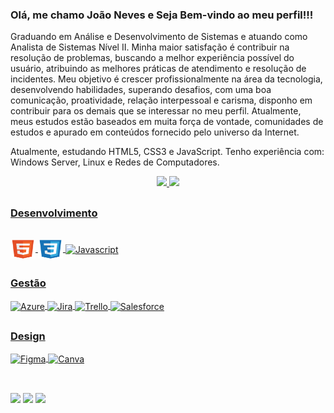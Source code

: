 ### Olá, me chamo João Neves e Seja Bem-vindo ao meu perfil!!!

  Graduando em Análise e Desenvolvimento de Sistemas e atuando como Analista de Sistemas Nível II. Minha maior satisfação é contribuir na resolução de problemas, buscando a melhor experiência possível do usuário, atribuindo as melhores práticas de atendimento e resolução de incidentes. Meu objetivo é crescer profissionalmente na área da tecnologia, desenvolvendo habilidades, superando desafios, com uma boa comunicação, proatividade, relação interpessoal e carisma, disponho em contribuir para os demais que se interessar no meu perfil. Atualmente, meus estudos estão baseados em muita força de vontade, comunidades de estudos e apurado em conteúdos fornecido pelo universo da Internet.

Atualmente, estudando HTML5, CSS3 e JavaScript.
Tenho experiência com: Windows Server, Linux e Redes de Computadores.

<div align="center">
  <a href="https://github.com/Joao13Neves">
  <img height="190em" src="https://github-readme-stats.vercel.app/api?username=Joao13Neves&show_icons=true&theme=cobalt&include_all_commits=true&count_private=true"/>
  <img height="190em" src="https://github-readme-stats.vercel.app/api/top-langs/?username=Joao13Neves&layout=compact&langs_count=7&theme=cobalt"/>
 </div>
  
  ##

  ### Desenvolvimento
  
 <div style="display: inline_block"><br>
    <img align="center" alt="Joao-HTML" height="30" width="40" src="https://raw.githubusercontent.com/devicons/devicon/master/icons/html5/html5-original.svg"/>
    <img align="center" alt="Joao-CSS" height="30" width="40" src="https://raw.githubusercontent.com/devicons/devicon/master/icons/css3/css3-original.svg"/>          
   <img align="center" alt="Javascript" height="30" width="40" src="https://cdn.jsdelivr.net/gh/devicons/devicon/icons/javascript/javascript-original.svg" style="max-width: 100%;"/>
 </div>

  ##

  ### Gestão

  <div style="display: inline_block">
   <img align="center" alt="Azure" width="30" height="30" src="https://cdn.jsdelivr.net/gh/devicons/devicon/icons/azure/azure-original.svg" />
   <img align="center" alt="Jira" width="30" height="30" src="https://cdn.jsdelivr.net/gh/devicons/devicon/icons/jira/jira-original.svg" />
    <img align="center" alt="Trello" width="30" height="30" src="https://cdn.jsdelivr.net/gh/devicons/devicon@latest/icons/trello/trello-original.svg" />
    <img align="center" alt="Salesforce" width="50" height="50" src="https://cdn.jsdelivr.net/gh/devicons/devicon@latest/icons/salesforce/salesforce-original.svg" />
  </div>

  ##

  ### Design

  <div style="display: inline_block">
    <img align="center" alt="Figma" width="30" height="30" src="https://cdn.jsdelivr.net/gh/devicons/devicon/icons/figma/figma-original.svg" />
    <img align="center" alt="Canva" width="40" height="40" src="https://cdn.jsdelivr.net/gh/devicons/devicon@latest/icons/canva/canva-original.svg" />
  </div>

  ##

<div><br>
   <a href="https://www.linkedin.com/in/joao-neves-melo/" target="_blank"><img src="https://img.shields.io/badge/-João Neves-%230077B5?style=for-the-badge&logo=linkedin&logoColor=white" target="_blank"></a> 
   <a href="https://www.instagram.com/joao_nevesbjj/" target="_blank"><img src="https://img.shields.io/badge/joao_neves-E4405F?style=for-the-badge&logo=instagram&logoColor=white" target="_blank"></a> 
  <a><img src="https://img.shields.io/badge/joaobatista.tec2019-D14836?style=for-the-badge&logo=gmail&logoColor=white"></a>
</div>

  ##
